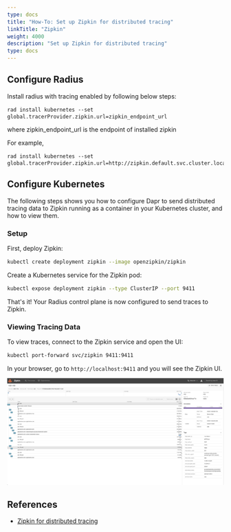 ```yaml
---
type: docs
title: "How-To: Set up Zipkin for distributed tracing"
linkTitle: "Zipkin"
weight: 4000
description: "Set up Zipkin for distributed tracing"
type: docs
---
```


## Configure Radius



Install radius with tracing enabled by following below steps:

```
rad install kubernetes --set  global.tracerProvider.zipkin.url=zipkin_endpoint_url
```
where zipkin_endpoint_url is the endpoint of installed zipkin

For example, 
```
rad install kubernetes --set  global.tracerProvider.zipkin.url=http://zipkin.default.svc.cluster.local:9411/api/v2/spans
```

## Configure Kubernetes

The following steps shows you how to configure Dapr to send distributed tracing data to Zipkin running as a container in your Kubernetes cluster, and how to view them.

### Setup

First, deploy Zipkin:

```bash
kubectl create deployment zipkin --image openzipkin/zipkin
```

Create a Kubernetes service for the Zipkin pod:

```bash
kubectl expose deployment zipkin --type ClusterIP --port 9411
```

That's it! Your Radius control plane is now configured to send traces to Zipkin.

### Viewing Tracing Data

To view traces, connect to the Zipkin service and open the UI:

```bash
kubectl port-forward svc/zipkin 9411:9411
```

In your browser, go to `http://localhost:9411` and you will see the Zipkin UI.

![zipkin](zipkin_ui.png)

## References
- [Zipkin for distributed tracing](https://zipkin.io/)

